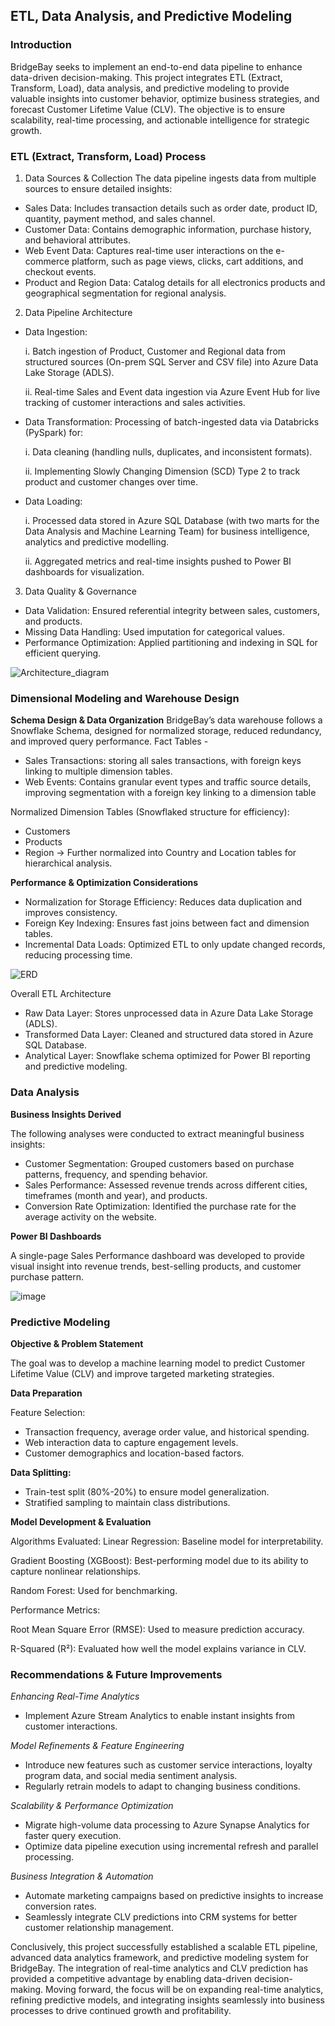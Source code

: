 ## ETL, Data Analysis, and Predictive Modeling

### Introduction

BridgeBay seeks to implement an end-to-end data pipeline to enhance data-driven decision-making. This project integrates ETL (Extract, Transform, Load), data analysis, and predictive modeling to provide valuable insights into customer behavior, optimize business strategies, and forecast Customer Lifetime Value (CLV). The objective is to ensure scalability, real-time processing, and actionable intelligence for strategic growth.

### ETL (Extract, Transform, Load) Process
1. Data Sources & Collection
The data pipeline ingests data from multiple sources to ensure detailed insights:
- Sales Data: Includes transaction details such as order date, product ID, quantity, payment method, and sales channel.
- Customer Data: Contains demographic information, purchase history, and behavioral attributes.
- Web Event Data: Captures real-time user interactions on the e-commerce platform, such as page views, clicks, cart additions, and checkout events.
- Product and Region Data: Catalog details for all electronics products and geographical segmentation for regional analysis.

2. Data Pipeline Architecture
- Data Ingestion:

  i. Batch ingestion of Product, Customer and Regional data from structured sources (On-prem SQL Server and CSV file) into Azure Data Lake Storage (ADLS).

  ii. Real-time Sales and Event data ingestion via Azure Event Hub for live tracking of customer interactions and sales activities.

- Data Transformation:
Processing of batch-ingested data via Databricks (PySpark) for:

  i. Data cleaning (handling nulls, duplicates, and inconsistent formats).
  
  ii. Implementing Slowly Changing Dimension (SCD) Type 2 to track product and customer changes over time.

- Data Loading:

  i. Processed data stored in Azure SQL Database (with two marts for the Data Analysis and Machine Learning Team) for business intelligence, analytics and predictive modelling.
  
  ii. Aggregated metrics and real-time insights pushed to Power BI dashboards for visualization.

3. Data Quality & Governance
- Data Validation: Ensured referential integrity between sales, customers, and products.
- Missing Data Handling: Used imputation for categorical values.
- Performance Optimization: Applied partitioning and indexing in SQL for efficient querying.

![Architecture_diagram](https://github.com/user-attachments/assets/8307c764-a2de-47b6-9c31-70fb7c5afdea)

### Dimensional Modeling and Warehouse Design
__Schema Design & Data Organization__
BridgeBay’s data warehouse follows a Snowflake Schema, designed for normalized storage, reduced redundancy, and improved query performance.
Fact Tables - 
- Sales Transactions: storing all sales transactions, with foreign keys linking to multiple dimension tables.
- Web Events: Contains granular event types and traffic source details, improving segmentation with a foreign key linking to a dimension table
  
Normalized Dimension Tables (Snowflaked structure for efficiency):
- Customers
- Products
- Region → Further normalized into Country and Location tables for hierarchical analysis.

__Performance & Optimization Considerations__
- Normalization for Storage Efficiency: Reduces data duplication and improves consistency.
- Foreign Key Indexing: Ensures fast joins between fact and dimension tables.
- Incremental Data Loads: Optimized ETL to only update changed records, reducing processing time.

![ERD](https://github.com/user-attachments/assets/6ce8976a-183c-4729-8d23-053ba85426f9)


Overall ETL Architecture
- Raw Data Layer: Stores unprocessed data in Azure Data Lake Storage (ADLS).
- Transformed Data Layer: Cleaned and structured data stored in Azure SQL Database.
- Analytical Layer: Snowflake schema optimized for Power BI reporting and predictive modeling.

### Data Analysis
__Business Insights Derived__

The following analyses were conducted to extract meaningful business insights:
- Customer Segmentation: Grouped customers based on purchase patterns, frequency, and spending behavior.
- Sales Performance: Assessed revenue trends across different cities, timeframes (month and year), and products.
- Conversion Rate Optimization: Identified the purchase rate for the average activity on the website.

__Power BI Dashboards__

A single-page Sales Performance dashboard was developed to provide visual insight into revenue trends, best-selling products, and customer purchase pattern.

![image](https://github.com/user-attachments/assets/f3c58d11-6bd8-4915-88ac-0ef7c4c59dee)

### Predictive Modeling
__Objective & Problem Statement__

The goal was to develop a machine learning model to predict Customer Lifetime Value (CLV) and improve targeted marketing strategies.

__Data Preparation__

Feature Selection:
- Transaction frequency, average order value, and historical spending.
- Web interaction data to capture engagement levels.
- Customer demographics and location-based factors.

__Data Splitting:__

- Train-test split (80%-20%) to ensure model generalization.
- Stratified sampling to maintain class distributions.
  
__Model Development & Evaluation__

Algorithms Evaluated:
Linear Regression: Baseline model for interpretability.

Gradient Boosting (XGBoost): Best-performing model due to its ability to capture nonlinear relationships.

Random Forest: Used for benchmarking.

Performance Metrics:

Root Mean Square Error (RMSE):  Used to measure prediction accuracy.

R-Squared (R²): Evaluated how well the model explains variance in CLV.

### Recommendations & Future Improvements
_Enhancing Real-Time Analytics_
- Implement Azure Stream Analytics to enable instant insights from customer interactions.

_Model Refinements & Feature Engineering_
- Introduce new features such as customer service interactions, loyalty program data, and social media sentiment analysis.
- Regularly retrain models to adapt to changing business conditions.

_Scalability & Performance Optimization_
- Migrate high-volume data processing to Azure Synapse Analytics for faster query execution.
- Optimize data pipeline execution using incremental refresh and parallel processing.

_Business Integration & Automation_
- Automate marketing campaigns based on predictive insights to increase conversion rates.
- Seamlessly integrate CLV predictions into CRM systems for better customer relationship management.

Conclusively, this project successfully established a scalable ETL pipeline, advanced data analytics framework, and predictive modeling system for BridgeBay. The integration of real-time analytics and CLV prediction has provided a competitive advantage by enabling data-driven decision-making. Moving forward, the focus will be on expanding real-time analytics, refining predictive models, and integrating insights seamlessly into business processes to drive continued growth and profitability.

